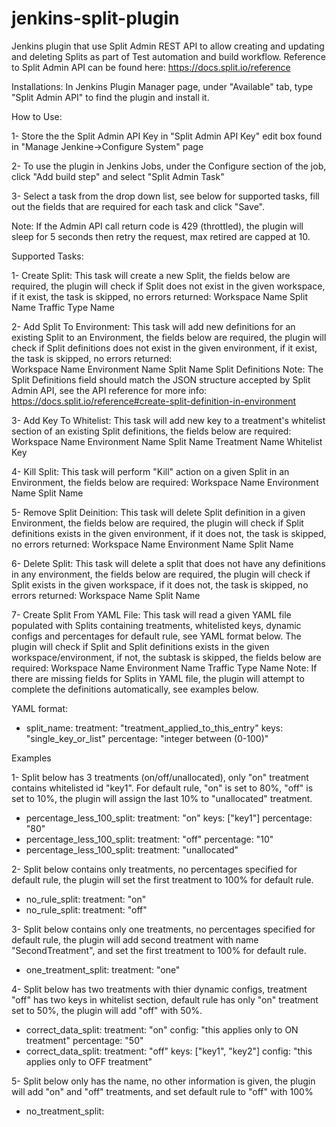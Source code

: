 # jenkins-split-plugin
Jenkins plugin that use Split Admin REST API to allow creating and updating and deleting Splits as part of Test automation and build workflow.
Reference to Split Admin API can be found here: https://docs.split.io/reference

Installations:
In Jenkins Plugin Manager page, under "Available" tab, type "Split Admin API" to find the plugin and install it.

How to Use:

1- Store the the Split Admin API Key in "Split Admin API Key" edit box found in "Manage Jenkine->Configure System" page

2- To use the plugin in Jenkins Jobs, under the Configure section of the job, click "Add build step" and select "Split Admin Task"

3- Select a task from the drop down list, see below for supported tasks, fill out the fields that are required for each task and click "Save".

Note: If the Admin API call return code is 429 (throttled), the plugin will sleep for 5 seconds then retry the request, max retired are capped at 10.   

Supported Tasks:

1- Create Split: This task will create a new Split, the fields below are required, the plugin will check if Split does not exist in the given workspace, if it exist, the task is skipped, no errors returned: 
    Workspace Name
    Split Name
    Traffic Type Name
    
2- Add Split To Environment: This task will add new definitions for an existing Split to an Environment, the fields below are required, the plugin will check if Split definitions does not exist in the given environment, if it exist, the task is skipped, no errors returned:  
    Workspace Name
    Environment Name
    Split Name
    Split Definitions
Note: The Split Definitions field should match the JSON structure accepted by Split Admin API, see the API reference for more info: https://docs.split.io/reference#create-split-definition-in-environment

3- Add Key To Whitelist: This task will add new key to a treatment's whitelist section of an existing Split definitions, the fields below are required:
    Workspace Name
    Environment Name
    Split Name
    Treatment Name
    Whitelist Key
    
4- Kill Split: This task will perform "Kill" action on a given Split in an Environment,  the fields below are required:
    Workspace Name
    Environment Name
    Split Name
    
5- Remove Split Deinition: This task will delete Split definition in a given Environment, the fields below are required, the plugin will check if Split definitions exists in the given environment, if it does not, the task is skipped, no errors returned:
    Workspace Name
    Environment Name
    Split Name
    
6- Delete Split: This task will delete a split that does not have any definitions in any environment, the fields below are required, the plugin will check if Split exists in the given workspace, if it does not, the task is skipped, no errors returned:
    Workspace Name
    Split Name
    
7- Create Split From YAML File: This task will read a given YAML file populated with Splits containing treatments, whitelisted keys, dynamic configs and percentages for default rule, see YAML format below. The plugin will check if Split and Split definitions exists in the given workspace/environment, if not, the subtask is skipped, the fields below are required:
    Workspace Name
    Environment Name
    Traffic Type Name
Note: If there are missing fields for Splits in YAML file, the plugin will attempt to complete the definitions automatically, see examples below. 

YAML format:
- split_name:
     treatment: "treatment_applied_to_this_entry"
     keys: "single_key_or_list"
     percentage: "integer between (0-100)"


Examples

1- Split below has 3 treatments (on/off/unallocated), only "on" treatment contains whitelisted id "key1". For default rule, "on" is set to 80%, "off" is set to 10%, the plugin will assign the last 10% to "unallocated" treatment. 
- percentage_less_100_split:
    treatment: "on"
    keys: ["key1"]
    percentage: "80"
- percentage_less_100_split:
    treatment: "off"
    percentage: "10"
- percentage_less_100_split:
    treatment: "unallocated"
    
2- Split below contains only treatments, no percentages specified for default rule, the plugin will set the first treatment to 100% for default rule.
- no_rule_split:
    treatment: "on"
- no_rule_split:
    treatment: "off"
    
3- Split below contains only one treatments, no percentages specified for default rule, the plugin will add second treatment with name "SecondTreatment", and set the first treatment to 100% for default rule.
- one_treatment_split:
    treatment: "one"
    
4- Split below has two treatments with thier dynamic configs, treatment "off" has two keys in whitelist section, default rule has only "on" treatment set to 50%, the plugin will add "off" with 50%.
- correct_data_split:
    treatment: "on"
    config: "this applies only to ON treatment"
    percentage: "50"
- correct_data_split:
    treatment: "off"
    keys: ["key1", "key2"]
    config: "this applies only to OFF treatment"

5- Split below only has the name, no other information is given, the plugin will add "on" and "off" treatments, and set default rule to "off" with 100%
- no_treatment_split:
